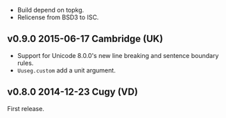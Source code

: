 
- Build depend on topkg.
- Relicense from BSD3 to ISC.

v0.9.0 2015-06-17 Cambridge (UK)
--------------------------------

- Support for Unicode 8.0.0's new line breaking and sentence boundary rules.
- `Uuseg.custom` add a unit argument.


v0.8.0 2014-12-23 Cugy (VD)
---------------------------

First release.
